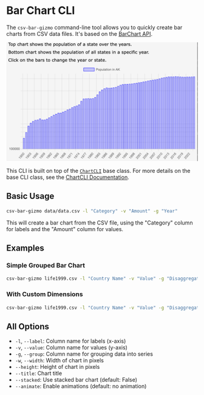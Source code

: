 # Bar Chart CLI

The `csv-bar-gizmo` command-line tool allows you to quickly create bar charts from CSV data files. It's based on the [BarChart API](../api/bars.md).

![Sample Bar Chart](../screenshots/barchart.png)

This CLI is built on top of the [`ChartCLI`](chartcli.md) base class. For more details on the base CLI class, see the [ChartCLI Documentation](chartcli.md).

## Basic Usage

```bash
csv-bar-gizmo data/data.csv -l "Category" -v "Amount" -g "Year"
```

This will create a bar chart from the CSV file, using the "Category" column for labels and the "Amount" column for values.

## Examples

### Simple Grouped Bar Chart

```bash
csv-bar-gizmo life1999.csv -l "Country Name" -v "Value" -g "Disaggregation"
```

### With Custom Dimensions

```bash
csv-bar-gizmo life1999.csv -l "Country Name" -v "Value" -g "Disaggregation" --width 800 --height 600
```

## All Options

- `-l`, `--label`: Column name for labels (x-axis)
- `-v`, `--value`: Column name for values (y-axis)
- `-g`, `--group`: Column name for grouping data into series
- `-w`, `--width`: Width of chart in pixels
- `--height`: Height of chart in pixels
- `--title`: Chart title
- `--stacked`: Use stacked bar chart (default: False)
- `--animate`: Enable animations (default: no animation)
